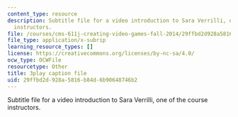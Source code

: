 ```yaml
---
content_type: resource
description: Subtitle file for a video introduction to Sara Verrilli, one of the course
  instructors.
file: /courses/cms-611j-creating-video-games-fall-2014/29ffbd2d928a5816b84d6b90648746b2_bhk8Wtgpb1w.vtt
file_type: application/x-subrip
learning_resource_types: []
license: https://creativecommons.org/licenses/by-nc-sa/4.0/
ocw_type: OCWFile
resourcetype: Other
title: 3play caption file
uid: 29ffbd2d-928a-5816-b84d-6b90648746b2
---
```

Subtitle file for a video introduction to Sara Verrilli, one of the course instructors.